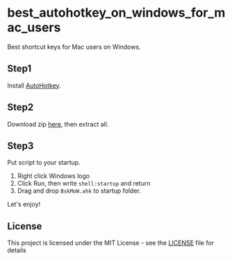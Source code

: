 # best_autohotkey_on_windows_for_mac_users
Best shortcut keys for Mac users on Windows.

## Step1

Install [AutoHotkey](http://www.autohotkey.com/).

## Step2

Download zip [here](https://github.com/mogbee/best-shortcut-keys-for-mac-users-on-windows/archive/master.zip), then extract all.

## Step3

Put script to your startup.

1. Right click Windows logo
1. Click Run, then write ```shell:startup``` and return
1. Drag and drop ```BskMoW.ahk``` to startup folder.

Let's enjoy!

## License

This project is licensed under the MIT License - see the [LICENSE](LICENSE) file for details
